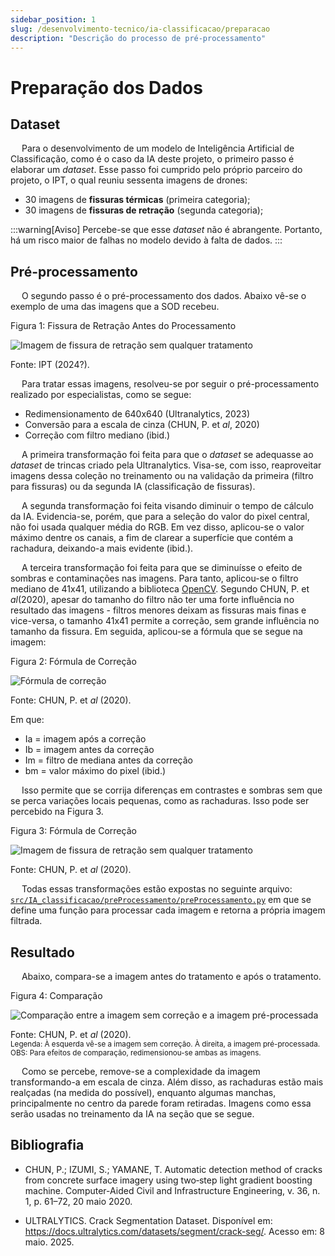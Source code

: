 ```yaml
---
sidebar_position: 1
slug: /desenvolvimento-tecnico/ia-classificacao/preparacao
description: "Descrição do processo de pré-processamento"
---
```


# Preparação dos Dados

## Dataset

&emsp; Para o desenvolvimento de um modelo de Inteligência Artificial de Classificação, como é o caso da IA deste projeto, o primeiro passo é elaborar um _dataset_. Esse passo foi cumprido pelo próprio parceiro do projeto, o IPT, o qual reuniu sessenta imagens de drones:
- 30 imagens de **fissuras térmicas** (primeira categoria);
- 30 imagens de **fissuras de retração** (segunda categoria);

:::warning[Aviso]
Percebe-se que esse _dataset_ não é abrangente. Portanto, há um risco maior de falhas no modelo devido à falta de dados.
:::

## Pré-processamento

&emsp; O segundo passo é o pré-processamento dos dados. Abaixo vê-se o exemplo de uma das imagens que a SOD recebeu.

<p style={{textAlign: 'center'}}>Figura 1: Fissura de Retração Antes do Processamento</p>
<div style={{margin: 25}}>
    <div style={{textAlign: 'center'}}>
        <img src={require("../../../../static/img/retracao.png").default} alt="Imagem de fissura de retração sem qualquer tratamento" />
        <br />
    </div>
</div>
<p style={{textAlign: 'center'}}>Fonte: IPT (2024?). </p>

&emsp; Para tratar essas imagens, resolveu-se por seguir o pré-processamento realizado por especialistas, como se segue:
- Redimensionamento de 640x640 (Ultranalytics, 2023)
- Conversão para a escala de cinza (CHUN, P. et _al_, 2020)
- Correção com filtro mediano (ibid.) 

&emsp; A primeira transformação foi feita para que o _dataset_ se adequasse ao _dataset_ de trincas criado pela Ultranalytics. Visa-se, com isso, reaproveitar imagens dessa coleção no treinamento ou na validação da primeira (filtro para fissuras) ou da segunda IA (classificação de fissuras).

&emsp; A segunda transformação foi feita visando diminuir o tempo de cálculo da IA. Evidencia-se, porém, que para a seleção do valor do pixel central, não foi usada qualquer média do RGB. Em vez disso, aplicou-se o valor máximo dentre os canais, a fim de clarear a superfície que contém a rachadura, deixando-a mais evidente (ibid.).

&emsp; A terceira transformação foi feita para que se diminuísse o efeito de sombras e contaminações nas imagens. Para tanto, aplicou-se o filtro mediano de 41x41, utilizando a biblioteca [OpenCV](https://opencv.org/). Segundo CHUN, P. et _al_(2020), apesar do tamanho do filtro não ter uma forte influência no resultado das imagens - filtros menores deixam as fissuras mais finas e vice-versa, o tamanho 41x41 permite a correção, sem grande influência no tamanho da fissura. Em seguida, aplicou-se a fórmula que se segue na imagem:

<p style={{textAlign: 'center'}}>Figura 2: Fórmula de Correção</p>
<div style={{margin: 25}}>
    <div style={{textAlign: 'center'}}>
        <img src={require("../../../../static/img/formula.png").default} alt="Fórmula de correção" />
        <br />
    </div>
</div>
<p style={{textAlign: 'center'}}>Fonte: CHUN, P. et <i>al</i> (2020). </p>

Em que:
- Ia = imagem após a correção
- Ib = imagem antes da correção
- Im = filtro de mediana antes da correção
- bm = valor máximo do pixel (ibid.)

&emsp; Isso permite que se corrija diferenças em contrastes e sombras sem que se perca variações locais pequenas, como as rachaduras. Isso pode ser percebido na Figura 3.

<p style={{textAlign: 'center'}}>Figura 3: Fórmula de Correção</p>
<div style={{margin: 25}}>
    <div style={{textAlign: 'center'}}>
        <img src={require("../../../../static/img/efeito-correcao.png").default} style={{width: 800}} alt="Imagem de fissura de retração sem qualquer tratamento" />
        <br />
    </div>
</div>
<p style={{textAlign: 'center'}}>Fonte: CHUN, P. et <i>al</i> (2020). </p>

&emsp; Todas essas transformações estão expostas no seguinte arquivo: [``src/IA_classificacao/preProcessamento/preProcessamento.py``](../../../../../src/IA_classificacao/preProcessamento/preProcessamento.py) em que se define uma função para processar cada imagem e retorna a própria imagem filtrada.

## Resultado

&emsp; Abaixo, compara-se a imagem antes do tratamento e após o tratamento. 

<p style={{textAlign: 'center'}}>Figura 4: Comparação</p>
<div style={{margin: 25}}>
    <div style={{textAlign: 'center'}}>
        <img src={require("../../../../static/img/comparacao.png").default} style={{width: 800}} alt="Comparação entre a imagem sem correção e a imagem pré-processada" />
        <br />
    </div>
</div>
<p style={{textAlign: 'center'}}>Fonte: CHUN, P. et <i>al</i> (2020). <br/> <small> Legenda: À esquerda vê-se a imagem sem correção. À direita, a imagem pré-processada. <br/> OBS: Para efeitos de comparação, redimensionou-se ambas as imagens.</small></p>

&emsp; Como se percebe, remove-se a complexidade da imagem transformando-a em escala de cinza. Além disso, as rachaduras estão mais realçadas (na medida do possível), enquanto algumas manchas, principalmente no centro da parede foram retiradas. Imagens como essa serão usadas no treinamento da IA na seção que se segue.


## Bibliografia

* CHUN, P.; IZUMI, S.; YAMANE, T. Automatic detection method of cracks from concrete surface imagery using two‐step light gradient boosting machine. Computer-Aided Civil and Infrastructure Engineering, v. 36, n. 1, p. 61–72, 20 maio 2020.

* ULTRALYTICS. Crack Segmentation Dataset. Disponível em: https://docs.ultralytics.com/datasets/segment/crack-seg/. Acesso em: 8 maio. 2025. 


